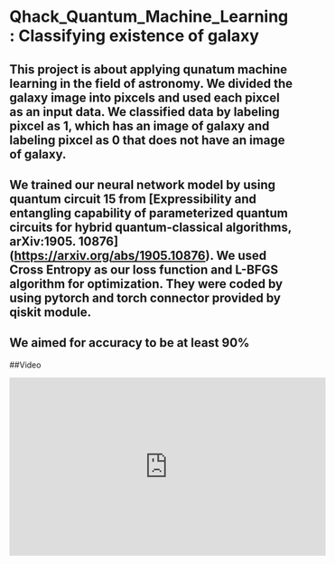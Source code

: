 # Qhack_Quantum_Machine_Learning : Classifying existence of galaxy
## This project is about applying qunatum machine learning in the field of astronomy. We divided the galaxy image into pixcels and used each pixcel as an input data. We classified data by labeling pixcel as 1, which has an image of galaxy and labeling pixcel as 0 that does not have an image of galaxy.

## We trained our neural network model by using quantum circuit 15 from [Expressibility and entangling capability of parameterized quantum circuits for hybrid quantum-classical algorithms, arXiv:1905. 10876] (https://arxiv.org/abs/1905.10876). We used Cross Entropy as our loss function and L-BFGS algorithm for optimization. They were coded by using pytorch and torch connector provided by qiskit module.

## We aimed for accuracy to be at least 90%

##Video
<iframe width="560" height="315" src="https://www.youtube.com/embed/SWmo46d4fkE" title="YouTube video player" frameborder="0" allow="accelerometer; autoplay; clipboard-write; encrypted-media; gyroscope; picture-in-picture" allowfullscreen></iframe>
